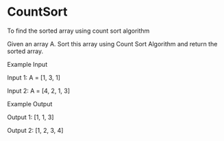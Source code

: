 # CountSort
To find the sorted array using count sort algorithm

Given an array A. Sort this array using Count Sort Algorithm and return the sorted array.

Example Input

Input 1:
A = [1, 3, 1]

Input 2:
A = [4, 2, 1, 3]


Example Output

Output 1:
[1, 1, 3]

Output 2:
[1, 2, 3, 4]
